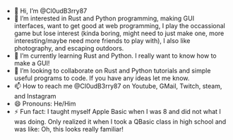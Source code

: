 - 👋 Hi, I’m @Cl0udB3rry87
- 👀 I’m interested in Rust and Python programming, making GUI interfaces, want to get good at web programming, I play the occassional game but lose interest (kinda boring, might need to just make one, more interesting/maybe need more friends to play with), I also like photography, and escaping outdoors.
- 🌱 I’m currently learning Rust and Python.  I really want to know how to make a GUI!
- 💞️ I’m looking to collaborate on Rust and Python tutorials and simple useful programs to code.  If you have any ideas let me know. 
- 📫 How to reach me @Cl0udB3rry87 on Youtube, GMail, Twitch, steam, and Instagram
- 😄 Pronouns: He/Him
- ⚡ Fun fact: I taught myself Apple Basic when I was 8 and did not what I was doing.  Only realized it when I took a QBasic class in high school and was like: Oh, this looks really familiar!

<!---
Cl0udB3rry87/Cl0udB3rry87 is a ✨ special ✨ repository because its `README.md` (this file) appears on your GitHub profile.
You can click the Preview link to take a look at your changes.
--->

